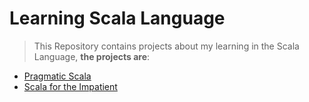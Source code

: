 Learning Scala Language
=======================

> This Repository contains projects about my learning in the Scala Language, **the projects are**:

* [Pragmatic Scala](https://github.com/robsonoduarte/learn-scala/tree/master/pragmatic-scala)
* [Scala for the Impatient](https://github.com/robsonoduarte/learn-scala/tree/master/scala-for-the-impatient)
